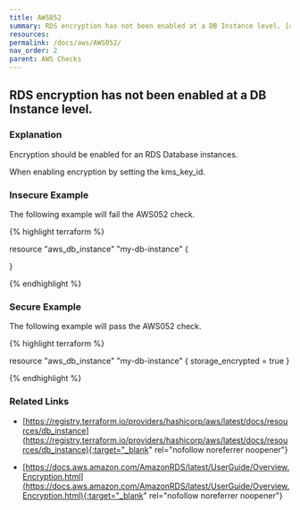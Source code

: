 ```yaml
---
title: AWS052
summary: RDS encryption has not been enabled at a DB Instance level. [aws_db_instance] 
resources: 
permalink: /docs/aws/AWS052/
nav_order: 2
parent: AWS Checks
---
```


## RDS encryption has not been enabled at a DB Instance level.

### Explanation


Encryption should be enabled for an RDS Database instances. 

When enabling encryption by setting the kms_key_id. 



### Insecure Example

The following example will fail the AWS052 check.

{% highlight terraform %}

resource "aws_db_instance" "my-db-instance" {
	
}

{% endhighlight %}



### Secure Example

The following example will pass the AWS052 check.

{% highlight terraform %}

resource "aws_db_instance" "my-db-instance" {
	storage_encrypted  = true
}

{% endhighlight %}


### Related Links


- [https://registry.terraform.io/providers/hashicorp/aws/latest/docs/resources/db_instance](https://registry.terraform.io/providers/hashicorp/aws/latest/docs/resources/db_instance){:target="_blank" rel="nofollow noreferrer noopener"}

- [https://docs.aws.amazon.com/AmazonRDS/latest/UserGuide/Overview.Encryption.html](https://docs.aws.amazon.com/AmazonRDS/latest/UserGuide/Overview.Encryption.html){:target="_blank" rel="nofollow noreferrer noopener"}


